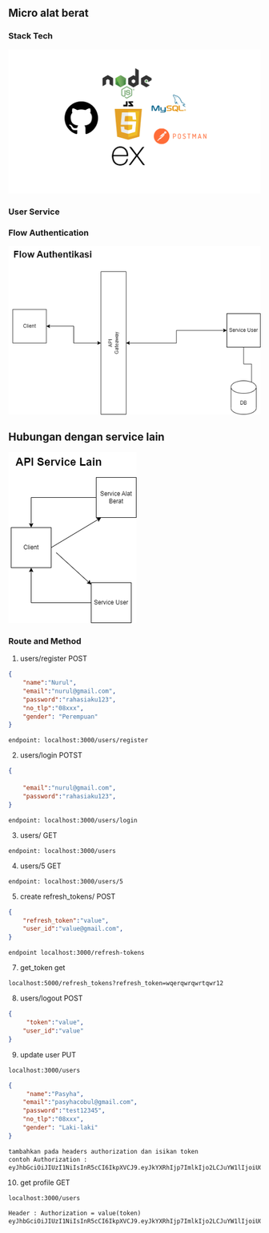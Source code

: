 ## Micro alat berat
### Stack Tech
![Alur aplikasi](stack_tech.png)
### User Service
### Flow Authentication
![Alur aplikasi](flow_auth.png)
## Hubungan dengan service lain
![Alur aplikasi](komunikasi_api_user.png)
### Route and Method
1. users/register POST
```json
{
    "name":"Nurul",
    "email":"nurul@gmail.com",
    "password":"rahasiaku123",
    "no_tlp":"08xxx",
    "gender": "Perempuan"
}
```
```
endpoint: localhost:3000/users/register
```
2. users/login POTST
```json
{
    
    "email":"nurul@gmail.com",
    "password":"rahasiaku123",
}
```
```
endpoint: localhost:3000/users/login
```
3. users/ GET
```
endpoint: localhost:3000/users
```
4. users/5 GET
```
endpoint: localhost:3000/users/5
```
5. create refresh_tokens/  POST
```json
{
    "refresh_token":"value",
    "user_id":"value@gmail.com",
}
```
```
endpoint localhost:3000/refresh-tokens
```
7. get_token get
```
localhost:5000/refresh_tokens?refresh_token=wqerqwrqwrtqwr12
```
8. users/logout POST
```json
{
     "token":"value",
    "user_id":"value"
}
```
9. update user PUT
```endpoint
localhost:3000/users
```
```json
{
     "name":"Pasyha",
    "email":"pasyhacobul@gmail.com",
    "password":"test12345",
    "no_tlp":"08xxx",
    "gender": "Laki-laki"
}
```
```
tambahkan pada headers authorization dan isikan token
contoh Authorization : eyJhbGciOiJIUzI1NiIsInR5cCI6IkpXVCJ9.eyJkYXRhIjp7ImlkIjo2LCJuYW1lIjoiUGFzeWhhIiwiZ2VuZGVyIjoiR2F5Iiwibm9fdGxwIjoiMDh4eHgiLCJlbWFpbCI6InBhc3loYWNvYnVsQGdtYWlsLmNvbSIsInJvbGUiOiJjdXN0b21lciJ9LCJpYXQiOjE2NjY2MjYxMDEsImV4cCI6MTY2NjYyNjQwMX0.DSyFY6_NbAfkgTbXwJYCGZla525ayC16kHgvZoJ4vBk
```

10. get profile GET
```endpoint
localhost:3000/users
```
```
Header : Authorization = value(token) eyJhbGciOiJIUzI1NiIsInR5cCI6IkpXVCJ9.eyJkYXRhIjp7ImlkIjo2LCJuYW1lIjoiUGFzeWhhIiwiZ2VuZGVyIjoiR2F5Iiwibm9fdGxwIjoiMDh4eHgiLCJlbWFpbCI6InBhc3loYWNvYnVsQGdtYWlsLmNvbSIsInJvbGUiOiJjdXN0b21lciJ9LCJpYXQiOjE2NjY2MzIwNTEsImV4cCI6MTY2NjYzMjM1MX0.fE0_n5nvu_Tp38PZysSo7pp_VVpUtOmmoNBkeIfDWPg
```
